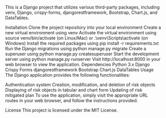 This is a Django project that utilizes various third-party packages, including venv, Django, crispy-forms, djangorestframework, Bootstrap, Chart.js, and DataTables.

Installation
Clone the project repository into your local environment
Create a new virtual environment using venv
Activate the virtual environment using source venv/bin/activate (on Linux/Mac) or .\venv\Scripts\activate (on Windows)
Install the required packages using pip install -r requirements.txt
Run the Django migrations using python manage.py migrate
Create a superuser using python manage.py createsuperuser
Start the development server using python manage.py runserver
Visit http://localhost:8000 in your web browser to view the application.
Dependencies
Python 3.x
Django
Crispy Forms
djangorestframework
Bootstrap
Chart.js
DataTables
Usage
The Django application provides the following functionalities:

Authentication system
Creation, modification, and deletion of risk objects
Displaying of risk objects in tabular and chart form
Updating of risk mitigated plan
To use the application, simply visit the appropriate URL routes in your web browser, and follow the instructions provided.

License
This project is licensed under the MIT License.
